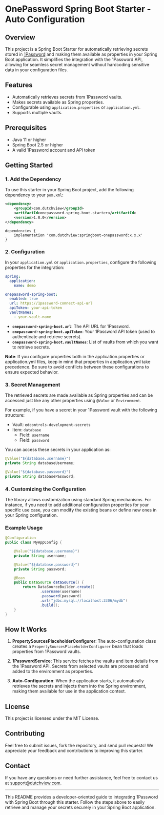 # OnePassword Spring Boot Starter - Auto Configuration

## Overview

This project is a Spring Boot Starter for automatically retrieving secrets stored in [1Password](https://1password.com/) and making them available as properties in your Spring Boot application. It simplifies the integration with the 1Password API, allowing for seamless secret management without hardcoding sensitive data in your configuration files.

## Features
- Automatically retrieves secrets from 1Password vaults.
- Makes secrets available as Spring properties.
- Configurable using `application.properties` or `application.yml`.
- Supports multiple vaults.

## Prerequisites

- Java 11 or higher
- Spring Boot 2.5 or higher
- A valid 1Password account and API token

## Getting Started

### 1. Add the Dependency

To use this starter in your Spring Boot project, add the following dependency to your `pom.xml`:

```xml
<dependency>
    <groupId>com.dutchview</groupId>
    <artifactId>onepassword-spring-boot-starter</artifactId>
    <version>1.0.0</version>
</dependency>
```

```
dependencies {
    implementation 'com.dutchview:springboot-onepassword:x.x.x'
}
```


### 2. Configuration

In your `application.yml` or `application.properties`, configure the following properties for the integration:

```yaml
spring:
  application:
    name: demo

onepassword-spring-boot:
  enabled: true
  url: https://1password-connect-api-url
  apiToken: your-api-token
  vaultNames:
    - your-vault-name
```

- **`onepassword-spring-boot.url`**: The API URL for 1Password.
- **`onepassword-spring-boot.apiToken`**: Your 1Password API token (used to authenticate and retrieve secrets).
- **`onepassword-spring-boot.vaultNames`**: List of vaults from which you want to retrieve secrets.

**Note**: If you configure properties both in the application.properties or application.yml files, keep in mind that properties in application.yml take precedence. Be sure to avoid conflicts between these configurations to ensure expected behavior.

### 3. Secret Management

The retrieved secrets are made available as Spring properties and can be accessed just like any other properties using `@Value` or `Environment`.

For example, if you have a secret in your 1Password vault with the following structure:

- Vault: `edcontrols-development-secrets`
- Item: `database`
    - Field: `username`
    - Field: `password`

You can access these secrets in your application as:

```java
@Value("${database.username}")
private String databaseUsername;

@Value("${database.password}")
private String databasePassword;
```

### 4. Customizing the Configuration

The library allows customization using standard Spring mechanisms. For instance, if you need to add additional configuration properties for your specific use case, you can modify the existing beans or define new ones in your Spring configuration.

### Example Usage

```java
@Configuration
public class MyAppConfig {

    @Value("${database.username}")
    private String username;

    @Value("${database.password}")
    private String password;

    @Bean
    public DataSource dataSource() {
        return DataSourceBuilder.create()
                .username(username)
                .password(password)
                .url("jdbc:mysql://localhost:3306/mydb")
                .build();
    }
}
```

## How It Works

1. **PropertySourcesPlaceholderConfigurer**: The auto-configuration class creates a `PropertySourcesPlaceholderConfigurer` bean that loads properties from 1Password vaults.

2. **1PasswordService**: This service fetches the vaults and item details from the 1Password API. Secrets from selected vaults are processed and added to the environment as properties.

3. **Auto-Configuration**: When the application starts, it automatically retrieves the secrets and injects them into the Spring environment, making them available for use in the application context.


## License

This project is licensed under the MIT License.

## Contributing

Feel free to submit issues, fork the repository, and send pull requests! We appreciate your feedback and contributions to improving this starter.

## Contact

If you have any questions or need further assistance, feel free to contact us at support@dutchview.com.

---

This README provides a developer-oriented guide to integrating 1Password with Spring Boot through this starter. Follow the steps above to easily retrieve and manage your secrets securely in your Spring Boot application.